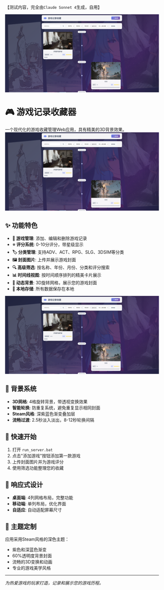 
【测试内容，完全由`Claude Sonnet 4`生成，自用】

![demo](test/demo.png)

# 🎮 游戏记录收藏器
一个现代化的游戏收藏管理Web应用，具有精美的3D背景效果。
![demo](test/demo.png)
## ✨ 功能特色

- **📝 游戏管理**: 添加、编辑和删除游戏记录
- **⭐ 评分系统**: 0-10分评分，带星级显示
- **🏷️ 分类管理**: 支持ADV、ACT、RPG、SLG、3DSIM等分类
- **🖼️ 封面图片**: 上传并展示游戏封面
- **🔍 高级筛选**: 按名称、年份、月份、分类和评分搜索
- **📊 时间线视图**: 按时间顺序排列的精美卡片展示
- **🎨 动态背景**: 3D旋转网格，展示您的游戏封面
- **💾 本地存储**: 所有数据保存在本地

![img](test/demo.png)

## 🎯 背景系统

- **3D网格**: 4格旋转背景，带透视变换效果
- **智能轮换**: 防重复系统，避免重复显示相同封面
- **Steam风格**: 深紫蓝色渐变叠加层
- **流畅过渡**: 2.5秒淡入淡出，8-12秒轮换间隔

## 🚀 快速开始

1. 打开 `run_server.bat`
2. 点击"添加游戏"按钮添加第一款游戏
3. 上传封面图片并为游戏评分
4. 使用筛选功能整理您的收藏

## 📱 响应式设计

- **桌面端**: 4列网格布局，完整功能
- **移动端**: 单列布局，优化界面
- **自适应**: 自动适配屏幕尺寸

## 🎨 主题定制

应用采用Steam风格的深色主题：

- 紫色和深蓝色渐变
- 60%透明度背景封面
- 流畅的3D变换和动画
- 专业的游戏美学风格

---

*为热爱游戏的玩家打造，记录和展示您的游戏历程。*
